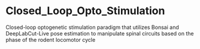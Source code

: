 # Closed_Loop_Opto_Stimulation
Closed-loop optogenetic stimulation paradigm that utilizes Bonsai and DeepLabCut-Live pose estimation to manipulate spinal circuits based on the phase of the rodent locomotor cycle
